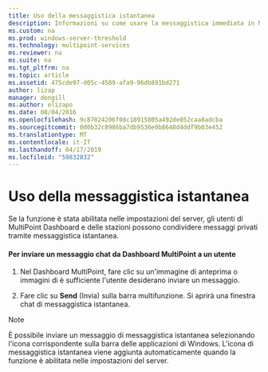 ```yaml
---
title: Uso della messaggistica istantanea
description: Informazioni su come usare la messaggistica immediata in MultiPoint Services
ms.custom: na
ms.prod: windows-server-threshold
ms.technology: multipoint-services
ms.reviewer: na
ms.suite: na
ms.tgt_pltfrm: na
ms.topic: article
ms.assetid: 475cde97-d05c-4589-afa9-96db891bd271
author: lizap
manager: dongill
ms.author: elizapo
ms.date: 08/04/2016
ms.openlocfilehash: 9c87024206f08c18915805a492de052caa8adcba
ms.sourcegitcommit: 0d0b32c8986ba7db9536e0b8648d4ddf9b03e452
ms.translationtype: MT
ms.contentlocale: it-IT
ms.lasthandoff: 04/17/2019
ms.locfileid: "59832832"
---
```

# <a name="use-im"></a>Uso della messaggistica istantanea
Se la funzione è stata abilitata nelle impostazioni del server, gli utenti di MultiPoint Dashboard e delle stazioni possono condividere messaggi privati tramite messaggistica istantanea.
  
#### <a name="to-send-a-chat-message-from-the-multipoint-dashboard-to-a-user"></a>Per inviare un messaggio chat da Dashboard MultiPoint a un utente  
  
1.  Nel Dashboard MultiPoint, fare clic su un'immagine di anteprima o immagini di è sufficiente l'utente desiderano inviare un messaggio.  
  
2.  Fare clic su **Send** (Invia) sulla barra multifunzione. Si aprirà una finestra chat di messaggistica istantanea.  

> [!NOTE] 
> È possibile inviare un messaggio di messaggistica istantanea selezionando l'icona corrispondente sulla barra delle applicazioni di Windows. L'icona di messaggistica istantanea viene aggiunta automaticamente quando la funzione è abilitata nelle impostazioni del server.